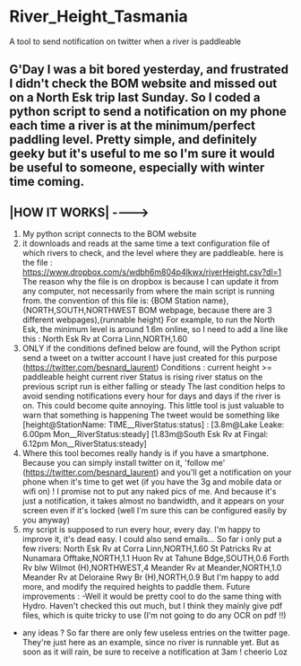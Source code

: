 River_Height_Tasmania
=====================

A tool to send notification on twitter when a river is paddleable


G'Day
I was a bit bored yesterday, and frustrated I didn't check the BOM website and missed out on a North Esk trip last Sunday. So I coded a python script to send a notification on my phone each time a river is at the minimum/perfect paddling level.
Pretty simple, and definitely geeky but it's useful to me so I'm sure it would be useful to someone, especially with winter time coming.
--------------------------
|HOW IT WORKS| ---->
--------------------------
1) My python script connects to the BOM website
2) it downloads and reads at the same time a text configuration file of which rivers to check, and the level where they are paddleable.
here is the file :
https://www.dropbox.com/s/wdbh6m804p4lkwx/riverHeight.csv?dl=1 
The reason why the file is on dropbox is because I can update it from any computer, not necessarily from where the main script is running from.
the convention of this file is:
{BOM Station name},{NORTH,SOUTH,NORTHWEST BOM webpage, because there are 3 different webpages),{runnable height}
For example, to run the North Esk, the minimum level is around 1.6m online, so I need to add a line like this :
North Esk Rv at Corra Linn,NORTH,1.60
3) ONLY if the conditions defined below are found, will the Python script send a tweet on a twitter account I have just created for this purpose (https://twitter.com/besnard_laurent)
Conditions :
current height >= paddleable height
current river Status is rising
river status on the previous script run is either falling or steady
The last condition helps to avoid sending notifications every hour for days and days if the river is on. This could become quite annoying. This little tool is just valuable to warn that something is happening
The tweet would be something like [height@StationName: TIME__RiverStatus:status] :
[3.8m@Lake Leake: 6.00pm Mon__RiverStatus:steady]
[1.83m@South Esk Rv at Fingal: 6.12pm Mon__RiverStatus:steady]
4) Where this tool becomes really handy is if you have a smartphone. Because you can simply install twitter on it, 'follow me' (https://twitter.com/besnard_laurent) and you'll get a notification on your phone when it's time to get wet (if you have the 3g and mobile data or wifi on) ! I promise not to put any naked pics of me. And because it's just a notification, it takes almost no bandwidth, and it appears on your screen even if it's locked (well I'm sure this can be configured easily by you anyway)
5) my script is supposed to run every hour, every day. I'm happy to improve it, it's dead easy. I could also send emails...
So far i only put a few rivers:
North Esk Rv at Corra Linn,NORTH,1.60
St Patricks Rv at Nunamara Offtake,NORTH,1.1
Huon Rv at Tahune Bdge,SOUTH,0.6
Forth Rv blw Wilmot (H),NORTHWEST,4
Meander Rv at Meander,NORTH,1.0
Meander Rv at Deloraine Rwy Br (H),NORTH,0.9
But I'm happy to add more, and modify the required heights to paddle them.
Future improvements :
-Well it would be pretty cool to do the same thing with Hydro. Haven't checked this out much, but I think they mainly give pdf files, which is quite tricky to use (I'm not going to do any OCR on pdf !!)
- any ideas ?
So far there are only few useless entries on the twitter page. They're just here as an example, since no river is runnable yet. But as soon as it will rain, be sure to receive a notification at 3am !
cheerio
Loz
